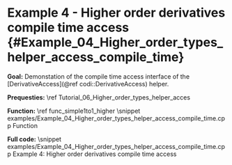 Example 4 - Higher order derivatives compile time access {#Example_04_Higher_order_types_helper_access_compile_time}
============

**Goal:** Demonstation of the compile time access interface of the [DerivativeAccess](@ref codi::DerivativeAccess) helper.

**Prequesties:** \ref Tutorial_06_Higher_order_types_helper_acces

**Function:** \ref func_simple1to1_higher
\snippet examples/Example_04_Higher_order_types_helper_access_compile_time.cpp Function

**Full code:**
\snippet examples/Example_04_Higher_order_types_helper_access_compile_time.cpp Example 4: Higher order derivatives compile time access
